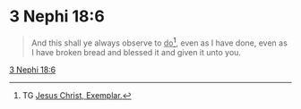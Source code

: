 # 3 Nephi 18:6

> And this shall ye always observe to <u>do</u>[^a], even as I have done, even as I have broken bread and blessed it and given it unto you.

[3 Nephi 18:6](https://www.churchofjesuschrist.org/study/scriptures/bofm/3-ne/18?lang=eng&id=p6#p6)


[^a]: TG [Jesus Christ, Exemplar.](https://www.churchofjesuschrist.org/study/scriptures/tg/jesus-christ-exemplar?lang=eng)

